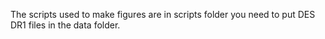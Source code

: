 The scripts used to make figures are in scripts folder
you need to put DES DR1 files in the data folder.
